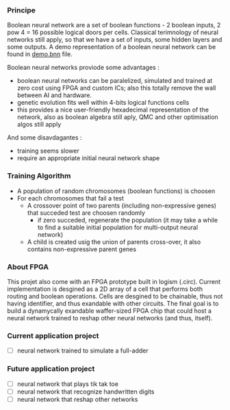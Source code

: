 ### Principe

Boolean neural network are a set of boolean functions - 2 boolean inputs, 2 pow 4 = 16 possible logical doors per cells. 
Classical terimnology of neural networks still apply, so that we have a set of inputs, some hidden layers and some outputs. 
A demo representation of a boolean neural network can be found in [demo.bnn](/demo.bnn) file.

Boolean neural networks proviode some advantages :
-  boolean neural networks can be paralelized, simulated and trained at zero cost using FPGA and custom ICs; also this totally remove the wall between AI and hardware.
- genetic evolution fits well within 4-bits logical functions cells
- this provides a nice user-friendly hexadecimal representation of the network, also as boolean algebra still aply, QMC and other optimisation algos still apply

And some disavdagantes :
- training seems slower
- require an appropriate initial neural network shape

### Training Algorithm

- A population of random chromosomes (boolean functions) is choosen
- For each chromosomes that fail a test
	- A crossover point of two parents (including non-expressive genes) that succeded test are choosen randomly
		- if zero succeded, regenerate the population (it may take a while to find a suitable initial population for multi-output neural network)
	- A child is created usig the union of parents cross-over, it also contains non-expressive parent genes

### About FPGA

This projet also come with an FPGA prototype built in logism (.circ). Current implementation is desgined as a 2D array of a cell that performs both routing and boolean operations. Cells are desgined to be chainable, thus not having identifier, and thus exandable with other circuits. The final goal is to build a dynamycally exandable waffer-sized FPGA chip that could host a neural network trained to reshap other neural networks (and thus, itself).

### Current application project

- [ ] neural network trained to simulate a full-adder

### Future application project

- [ ] neural network that plays tik tak toe
- [ ] neural network that recognize handwritten digits
- [ ] neural network that reshap other networks
